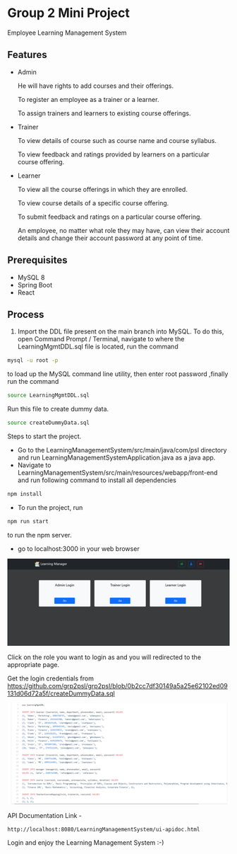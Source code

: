 # Group 2 Mini Project

Employee Learning Management System

## Features

- Admin

    He will have rights to add courses and their offerings.

    To register an employee as a trainer or a learner.

    To assign trainers and learners to existing course offerings.

- Trainer

    To view details of course such as course name and course syllabus.

    To view feedback and ratings provided by learners on a particular course offering.

- Learner

    To view all the course offerings in which they are enrolled.

    To view course details of a specific course offering.

    To submit feedback and ratings on a particular course offering.

    An employee, no matter what role they may have, can view their account details and change their account password at any point of time.
    
## Prerequisites

- MySQL 8
- Spring Boot
- React

## Process

1. Import the DDL file present on the main branch into MySQL. To do this, open Command Prompt / Terminal, navigate to where the LearningMgmtDDL.sql file is located, run the command 

```bash
mysql -u root -p
```

to load up the MySQL command line utility, then enter root password ,finally run the command 

```bash
source LearningMgmtDDL.sql
```

Run this file to create dummy data.
```bash
source createDummyData.sql
```

Steps to start the project.
- Go to the LearningManagementSystem/src/main/java/com/psl directory and run LearningManagementSystemApplication.java as a java app.
- Navigate to LearningManagementSystem/src/main/resources/webapp/front-end and run following command to install all dependencies
```bash
npm install
```
- To run the project, run
```bash
npm run start
```
to run the npm server.
- go to localhost:3000 in your web browser

![login page](https://github.com/grp2psl/grp2psl/blob/0b2cc7df30149a5a25e62102ed09131d06d72a5f/login%20.png)

Click on the role you want to login as and you will redirected to the appropriate page.

Get the login credentials from https://github.com/grp2psl/grp2psl/blob/0b2cc7df30149a5a25e62102ed09131d06d72a5f/createDummyData.sql

![login credentials](https://github.com/grp2psl/grp2psl/blob/ea691626e33b0485c7258973c6f427b361f70585/credentials.png)

API Documentation Link - 

```bash
http://localhost:8080/LearningManagementSystem/ui-apidoc.html
```

Login and enjoy the Learning Management System :-)
